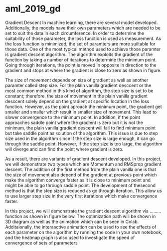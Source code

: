 # aml_2019_gd
Gradient Descent
In machine learning, there are several model developed. Additionally, the models have their own parameters which are needed to be set to suit the data in each circumference. In order to determine the suitability of those parameter, the loss function is used as measurement. As  the loss function is minimized, the set of paramters are more suiltable for those data. One of the most typical method used to achieve those paramter is gradient descent algorithm. The algorithm exploits the gradient of the function by taking a number of iterations to determine the minimum point. Going through iterations, the point is moved in opposite in direction to the gradient and stops at where the gradient is close to zero as shown in figure.





The size of movement depends on size of gradient as well as another paramter called step size. For the plain vanilla gradient desccent or the most common method in this kind of algorithm, the step size is set to be constant; therefore, the size of movement in the plain vanilla gradient desccent solely depend on the gradient at specific location in the loss function. However, as the point aproach the minimum point, the gradient get smaller and smaller which result in smaller size of movement. This lead to slower convergence to the minimum point. In addition, if the point approaches saddle point where the gradient is zero but it is not the minimum, the plain vanilla gradient descent will fail to find minimum point but take saddle point as solution of the algorithm. This issue is due to step size used in the algorithm since if the step size is large enough, it can go through the saddle point. However, if the step size is too large, the algorithm will diverge and can find the point where gradient is zero.


 As a result, there are variants of gradient descent developed. In this project, we will demonstrate two types which are Momentum and RMSprop gradient descent. The addition of the first method from the plain vanilla one is that the size of movement also depend  of the gradient at previous point which make the algorithm converge faster as it is close to minimum point and might be able to go through saddle point. The development of thesecond method is that the step size is reduced as go through iteration. This allow us to use larger step size in the very first iterations which make convergence faster.
 
 In this project, we will demonstrate the gradient descent algorithm via ......... function as shown in figure below. The optimization path will be shown in 3D diagram as well as the animation which can be seen in Colab. Additaionally, the interaactive animation can be used to see the effects of each parameter on the algorithm by running the code in your own notebook, and the heatmap graph is also used to investigate the speed of convergence of sets of parameters 
